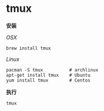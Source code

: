 # tmux

**安装**

*OSX*

```shell
brew install tmux
```

*Linux*

```shell
pacman -S tmux          # archlinux
apt-get install tmux    # Ubuntu
yum install tmux        # Centos
```

**执行**

```shell
tmux
```

